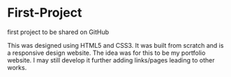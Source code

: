 # First-Project
first project to be shared on GitHub

This was designed using HTML5 and CSS3. It was built from scratch and is a responsive design website. 
The idea was for this to be my portfolio website. 
I may still develop it further adding links/pages leading to other works.

